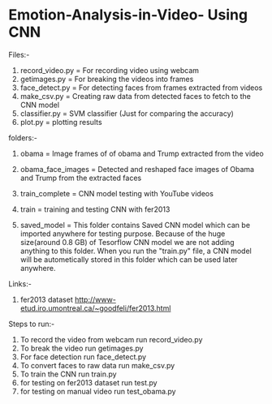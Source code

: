 # Emotion-Analysis-in-Video- Using CNN


Files:-
1. record_video.py  =  For recording video using webcam
2. getimages.py  =  For breaking the videos into frames
3. face_detect.py = For detecting faces from frames extracted from videos
4. make_csv.py  = Creating raw data from detected faces to fetch to the CNN model
5. classifier.py = SVM classifier (Just for comparing the accuracy)
6. plot.py  = plotting results

folders:-
1. obama =  Image frames of of obama and Trump extracted from the video
2. obama_face_images = Detected and reshaped face images of Obama and Trump from the extracted faces
3. train_complete = CNN model testing with YouTube videos
4. train  =  training and testing CNN with fer2013

5. saved_model = This folder contains Saved CNN model which can be imported anywhere for testing purpose. Because of the huge size(around 0.8 GB) of Tesorflow CNN model we are not adding anything to this folder. When you run the "train.py" file, a CNN model will be autometically stored in this folder which can be used later anywhere.

Links:-
1. fer2013 dataset http://www-etud.iro.umontreal.ca/~goodfeli/fer2013.html

Steps to run:-
1. To record the video from webcam run record_video.py
2. To break the video run getimages.py
3. For face detection run face_detect.py
4. To convert faces to raw data run make_csv.py
5. To train the CNN run train.py
6. for testing on fer2013 dataset run test.py
7. for testing on manual video run test_obama.py



